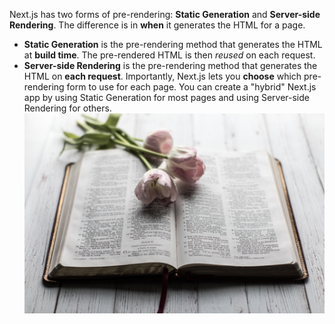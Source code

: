 Next.js has two forms of pre-rendering: **Static Generation** and **Server-side Rendering**. The difference is in **when** it generates the HTML for a page.
- **Static Generation** is the pre-rendering method that generates the HTML at      **build time**. The pre-rendered HTML is then _reused_ on each request.
- **Server-side Rendering** is the pre-rendering method that generates the HTML on  **each request**. 
Importantly, Next.js lets you **choose** which pre-rendering form to use for each page. You can create a "hybrid" Next.js app by using Static Generation for most pages and using Server-side Rendering for others. <br>
![MarineGEO circle logo](..\Assets\sixteen-miles-out-MLOZazGGCb8-unsplash.jpg)